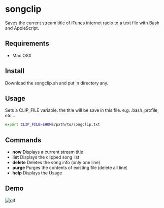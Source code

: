 # songclip
Saves the current stream title of iTunes internet radio to a text file with Bash and AppleScript.

## Requirements
* Mac OSX

## Install
Download the songclip.sh and put in directory any.

## Usage
Sets a CLIP_FILE variable. the title will be save in this file. e.g. .bash_profile, etc...

```sh
export CLIP_FILE=$HOME/path/to/songclip.txt
```

## Commands
* **now** Displays a current stream title
* **list** Displays the clipped song list
* **delete** Deletes the song info (only one line)
* **purge** Purges the contents of existing file (delete all line)
* **help** Displays the Usage

## Demo
![gif](http://jamband.github.io/images/songclip.gif)
